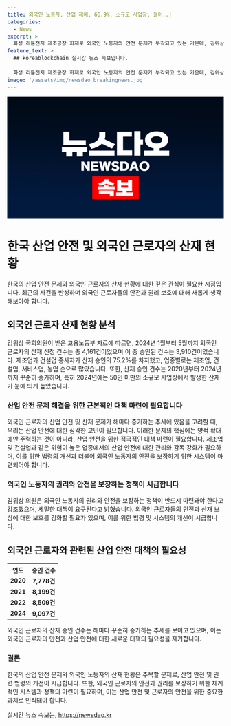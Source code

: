 ```yaml
---
title: 외국인 노동자, 산업 재해, 66.9%, 소규모 사업장, 늘어..!
categories:
  - News
excerpt: >
  화성 리튬전지 제조공장 화재로 외국인 노동자의 안전 문제가 부각되고 있는 가운데, 김위상 국회의원이 외국인 근로자의 산재 신청 건수가 증가하고 있음을 공개했다. 외국인 근로자의 산재 승인 건수가 연도별로 증가하는 추세에 있으며, 소규모 사업장에서 발생한 사고가 많은 것으로 나타났다. 김 의원은 이에 대해 산업안전 관련 법령의 개선과 외국인 노동자를 위한 정책 검토가 필요하다고 강조했다.
feature_text: >
  ## koreablockchain 실시간 뉴스 속보입니다.

  화성 리튬전지 제조공장 화재로 외국인 노동자의 안전 문제가 부각되고 있는 가운데, 김위상 국회의원이 외국인 근로자의 산재 신청 건수가 증가하고 있음을 공개했다. 외국인 근로자의 산재 승인 건수가 연도별로 증가하는 추세에 있으며, 소규모 사업장에서 발생한 사고가 많은 것으로 나타났다. 김 의원은 이에 대해 산업안전 관련 법령의 개선과 외국인 노동자를 위한 정책 검토가 필요하다고 강조했다.
image: '/assets/img/newsdao_breakingnews.jpg'
---
```


<p><img src="/assets/img/newsdao_breakingnews.jpg" alt="koreablockchain 속보" /></p>

<h1>한국 산업 안전 및 외국인 근로자의 산재 현황</h1>

<p data-ke-size="size16">한국의 산업 안전 문제와 외국인 근로자의 산재 현황에 대한 깊은 관심이 필요한 시점입니다. 최근의 사건을 반성하며 외국인 근로자들의 안전과 권리 보호에 대해 새롭게 생각해보아야 합니다.</p>

<h2 data-ke-size="size26">외국인 근로자 산재 현황 분석</h2>

<p data-ke-size="size16">김위상 국회의원이 받은 고용노동부 자료에 따르면, 2024년 1월부터 5월까지 외국인 근로자의 산재 신청 건수는 총 4,161건이었으며 이 중 승인된 건수는 3,910건이었습니다. 제조업과 건설업 종사자가 산재 승인의 75.2%를 차지했고, 업종별로는 제조업, 건설업, 서비스업, 농업 순으로 많았습니다. 또한, 산재 승인 건수는 2020년부터 2024년까지 꾸준히 증가하며, 특히 2024년에는 50인 미만의 소규모 사업장에서 발생한 산재가 눈에 띄게 높았습니다.</p>

<h3>산업 안전 문제 해결을 위한 근본적인 대책 마련이 필요합니다</h3>

<p data-ke-size="size16">외국인 근로자의 산업 안전 및 산재 문제가 해마다 증가하는 추세에 있음을 고려할 때, 우리는 산업 안전에 대한 심각한 고민이 필요합니다. 이러한 문제의 핵심에는 양적 확대에만 주력하는 것이 아니라, 산업 안전을 위한 적극적인 대책 마련이 필요합니다. 제조업 및 건설업과 같은 위험이 높은 업종에서의 산업 안전에 대한 관리와 감독 강화가 필요하며, 이를 위한 법령의 개선과 더불어 외국인 노동자의 안전을 보장하기 위한 시스템이 마련되어야 합니다.</p>

<h3>외국인 노동자의 권리와 안전을 보장하는 정책이 시급합니다</h3>

<p data-ke-size="size16">김위상 의원은 외국인 노동자의 권리와 안전을 보장하는 정책이 반드시 마련돼야 한다고 강조했으며, 세밀한 대책이 요구된다고 밝혔습니다. 외국인 근로자들의 안전과 산재 보상에 대한 보호를 강화할 필요가 있으며, 이를 위한 법령 및 시스템의 개선이 시급합니다.</p>

<h2 data-ke-size="size26">외국인 근로자와 관련된 산업 안전 대책의 필요성</h2>

<table>
    <tr>
        <th align="center">연도</th>
        <th align="center">승인 건수</th>
    </tr>
    <tr>
        <td style="text-align: center; height: 17px;"><b>2020</b></td>
        <td style="text-align: center; height: 17px;"><b>7,778건</b></td>
    </tr>
    <tr>
        <td style="text-align: center; height: 17px;"><b>2021</b></td>
        <td style="text-align: center; height: 17px;"><b>8,199건</b></td>
    </tr>
    <tr>
        <td style="text-align: center; height: 17px;"><b>2022</b></td>
        <td style="text-align: center; height: 17px;"><b>8,509건</b></td>
    </tr>
    <tr>
        <td style="text-align: center; height: 17px;"><b>2024</b></td>
        <td style="text-align: center; height: 17px;"><b>9,097건</b></td>
    </tr>
</table>

<p data-ke-size="size16">외국인 근로자의 산재 승인 건수는 해마다 꾸준히 증가하는 추세를 보이고 있으며, 이는 외국인 근로자의 안전과 산업 안전에 대한 새로운 대책의 필요성을 제기합니다.</p>

<h3>결론</h3>

<p data-ke-size="size16">한국의 산업 안전 문제와 외국인 노동자의 산재 현황은 주목할 문제로, 산업 안전 및 관련 법령의 개선이 시급합니다. 또한, 외국인 근로자의 안전과 권리를 보장하기 위한 체계적인 시스템과 정책의 마련이 필요하며, 이는 산업 안전 및 근로자의 안전을 위한 중요한 과제로 인식돼야 합니다.</p>
실시간 뉴스 속보는, <a href="https://newsdao.kr" rel="dofollow">https://newsdao.kr</a>


